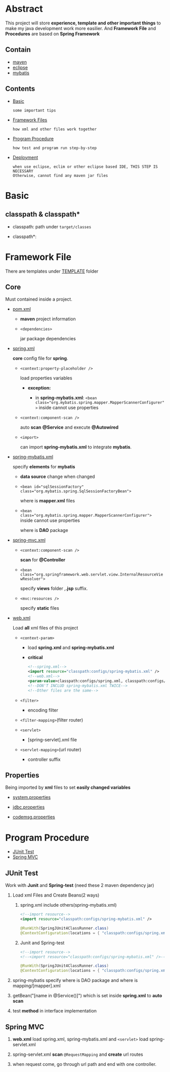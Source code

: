 # Abstract
This project will store **experience, template and other important things** to make my java development work more easilier.
And **Framework File** and **Procedures** are based on **Spring Framework**

## Contain
* [maven](https://github.com/neilChenXie/java_dev/tree/master/maven)
* [eclipse](https://github.com/neilChenXie/java_dev/tree/master/eclipse)
* [mybatis](https://github.com/neilChenXie/java_dev/tree/master/mybatis)

## Contents

* [Basic](#basic) 

	`some important tips`

* [Framework Files](#framework_file) 

	`how xml and other files work together`

* [Program Procedure]('#program_procedure') 

	`how test and program run step-by-step`

* [Deployment](https://github.com/neilChenXie/java_dev/tree/master/eclipse#deploy)

	```
	when use eclipse, eclim or other eclipse based IDE, THIS STEP IS NECESSARY
	Otherwise, cannot find any maven jar files
	```

<a id="basic"></a>

# Basic

## classpath & classpath\*

* classpath: path under `target/classes`

* classpath\*:

<a id="framework_file"></a>

# Framework File

There are templates under [TEMPLATE](https://github.com/neilChenXie/java_dev/tree/master/TEMPLATES) folder

## Core

Must contained inside a project. 

* [pom.xml]()

	* **maven** project information

	* `<dependencies>`

		jar package dependencies

* [spring.xml]()

	**core** config file for **spring**.

	* `<context:property-placeholder />`

		load properties variables

		* **exception:**

			* in **spring-mybatis.xml**: `<bean class="org.mybatis.spring.mapper.MapperScannerConfigurer">` inside cannot use properties

	* `<context:component-scan />`
	
		auto **scan** **@Service** and execute **@Autowired**

	* `<import>`

		can import **spring-mybatis.xml** to integrate **mybatis**.

* [spring-mybatis.xml]()

	specify **elements** for **mybatis**

	* **data source** change when changed

	* `<bean id="sqlSessionFactory" class="org.mybatis.spring.SqlSessionFactoryBean">` 

		where is **mapper.xml** files
	* `<bean class="org.mybatis.spring.mapper.MapperScannerConfigurer">` inside cannot use properties

		where is **DAO** package

* [spring-mvc.xml]()

	* `<context:component-scan />`

		**scan** for **@Controller**

	* `<bean class="org.springframework.web.servlet.view.InternalResourceViewResolver">` 

		specify **views** folder ,**.jsp** suffix.

	* `<mvc:resources />` 

		specify **static** files
         
* [web.xml]()

	Load **all** xml files of this project

	* `<context-param>`
	
		* load **spring.xml** and **spring-mybatis.xml**
		* **critical**

			```xml
			<!--spring.xml-->
			<import resource="classpath:configs/spring-mybatis.xml" />
			<!--web.xml-->
			<param-value>classpath:configs/spring.xml, classpath:configs/spring-mybatis.xml</param-value>
			<!--DON'T INCLUD spring-mybatis.xml TWICE-->
			<!--Other files are the same-->
			```

	* `<filter>`

		* encoding filter

	* `<filter-mapping>`(filter router)

	* `<servlet>`

		* [spring-servlet].xml file

	* `<servlet-mapping>`(url router)

		* controller suffix

## Properties

Being imported by **xml** files to set **easily changed variables**

* [system.properties]()

* [jdbc.properties]()

* [codemsg.properties]()

<a id="program_procedure"></a>

# Program Procedure

* [JUnit Test](#junit_test)
* [Spring MVC](#spring_mvc)

<a id="junit_test"></a>

## JUnit Test

Work with **Junit** and **Spring-test** (need these 2 maven dependency jar)

1. Load xml Files and Create Beans(2 ways)

	1. spring.xml include others(spring-mybatis.xml)
		
		```xml
		<!--import resource-->
		<import resource="classpath:configs/spring-mybatis.xml" />
		```

		```java
		@RunWith(SpringJUnit4ClassRunner.class)
		@ContextConfiguration(locations = { "classpath:configs/spring.xml"})
		```

	2. Junit and Spring-test
		
		```xml
		<!--import resource-->
		<!--<import resource="classpath:configs/spring-mybatis.xml" />-->
		```
		```java
		@RunWith(SpringJUnit4ClassRunner.class)
		@ContextConfiguration(locations = { "classpath:configs/spring.xml", "classpath:configs/spring-mybatis.xml"})
		```

2. spring-mybatis specify where is DAO package and where is mapping/[mapper].xml

3. getBean("[name in @Service()]") which is set inside **spring.xml** to **auto scan**

4. test **method** in interface implementation

<a id="spring_mvc"></a>

## Spring MVC

1. **web.xml** load spring.xml, spring-mybatis.xml and `<servlet>` load spring-servlet.xml

2. spring-servlet.xml **scan** `@RequestMapping` and **create** url routes

3. when request come, go through url path and end with one controller.
